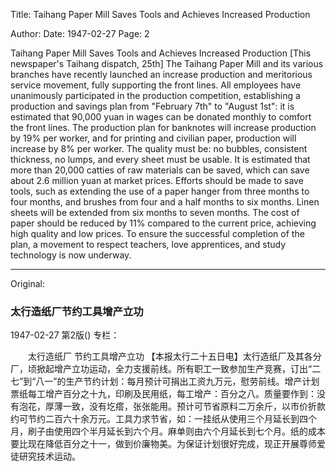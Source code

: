 Title: Taihang Paper Mill Saves Tools and Achieves Increased Production

Author:
Date: 1947-02-27
Page: 2

Taihang Paper Mill
Saves Tools and Achieves Increased Production
[This newspaper's Taihang dispatch, 25th] The Taihang Paper Mill and its various branches have recently launched an increase production and meritorious service movement, fully supporting the front lines. All employees have unanimously participated in the production competition, establishing a production and savings plan from "February 7th" to "August 1st": it is estimated that 90,000 yuan in wages can be donated monthly to comfort the front lines. The production plan for banknotes will increase production by 19% per worker, and for printing and civilian paper, production will increase by 8% per worker. The quality must be: no bubbles, consistent thickness, no lumps, and every sheet must be usable. It is estimated that more than 20,000 catties of raw materials can be saved, which can save about 2.6 million yuan at market prices. Efforts should be made to save tools, such as extending the use of a paper hanger from three months to four months, and brushes from four and a half months to six months. Linen sheets will be extended from six months to seven months. The cost of paper should be reduced by 11% compared to the current price, achieving high quality and low prices. To ensure the successful completion of the plan, a movement to respect teachers, love apprentices, and study technology is now underway.



<hr /> 

Original: 


### 太行造纸厂节约工具增产立功

1947-02-27
第2版()
专栏：

　　太行造纸厂
    节约工具增产立功
    【本报太行二十五日电】太行造纸厂及其各分厂，顷掀起增产立功运动，全力支援前线。所有职工一致参加生产竞赛，订出“二七”到“八一”的生产节约计划：每月预计可捐出工资九万元，慰劳前线。增产计划票纸每工增产百分之十九，印刷及民用纸，每工增产：百分之八。质量要作到：没有泡花，厚薄一致，没有圪瘩，张张能用。预计可节省原料二万余斤，以市价折款约可节约二百六十余万元。工具力求节省，如：一挂纸从使用三个月延长到四个月，刷子由使用四个半月延长到六个月。麻单则由六个月延长到七个月。纸的成本要比现在降低百分之十一，做到价廉物美。为保证计划很好完成，现正开展尊师爱徒研究技术运动。
